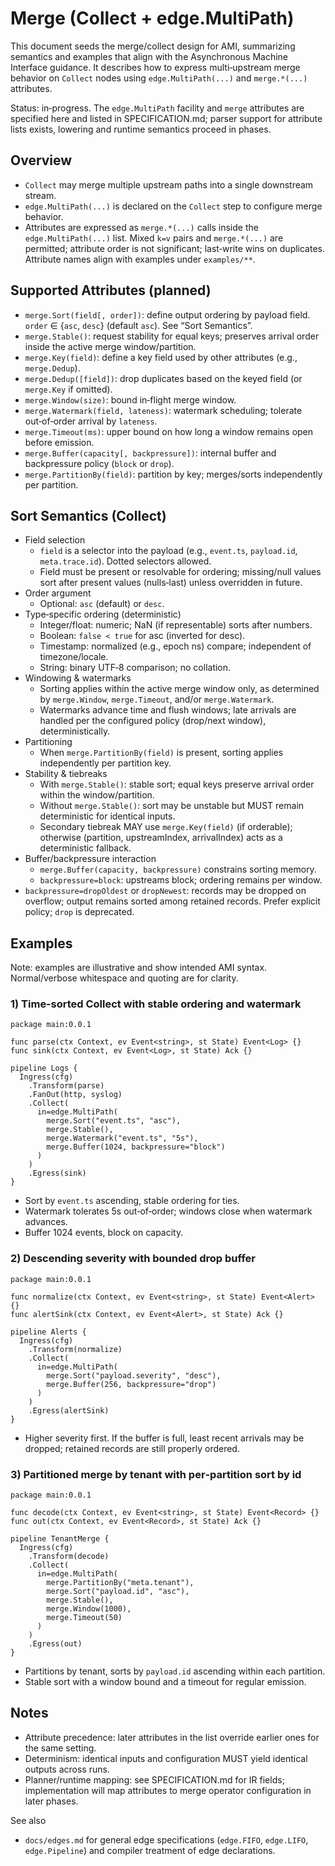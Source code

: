 # Merge (Collect + edge.MultiPath)

This document seeds the merge/collect design for AMI, summarizing semantics and examples that align with the Asynchronous Machine Interface guidance. It describes how to express multi‑upstream merge behavior on `Collect` nodes using `edge.MultiPath(...)` and `merge.*(...)` attributes.

Status: in‑progress. The `edge.MultiPath` facility and `merge` attributes are specified here and listed in SPECIFICATION.md; parser support for attribute lists exists, lowering and runtime semantics proceed in phases.

## Overview

 - `Collect` may merge multiple upstream paths into a single downstream stream.
- `edge.MultiPath(...)` is declared on the `Collect` step to configure merge behavior.
- Attributes are expressed as `merge.*(...)` calls inside the `edge.MultiPath(...)` list. Mixed `k=v` pairs and `merge.*(...)` are permitted; attribute order is not significant; last‑write wins on duplicates.
  Attribute names align with examples under `examples/**`.

## Supported Attributes (planned)

- `merge.Sort(field[, order])`: define output ordering by payload field. `order` ∈ {`asc`, `desc`} (default `asc`). See “Sort Semantics”.
- `merge.Stable()`: request stability for equal keys; preserves arrival order inside the active merge window/partition.
- `merge.Key(field)`: define a key field used by other attributes (e.g., `merge.Dedup`).
- `merge.Dedup([field])`: drop duplicates based on the keyed field (or `merge.Key` if omitted).
- `merge.Window(size)`: bound in‑flight merge window.
- `merge.Watermark(field, lateness)`: watermark scheduling; tolerate out‑of‑order arrival by `lateness`.
- `merge.Timeout(ms)`: upper bound on how long a window remains open before emission.
- `merge.Buffer(capacity[, backpressure])`: internal buffer and backpressure policy (`block` or `drop`).
- `merge.PartitionBy(field)`: partition by key; merges/sorts independently per partition.

## Sort Semantics (Collect)

- Field selection
  - `field` is a selector into the payload (e.g., `event.ts`, `payload.id`, `meta.trace.id`). Dotted selectors allowed.
  - Field must be present or resolvable for ordering; missing/null values sort after present values (nulls‑last) unless overridden in future.
- Order argument
  - Optional: `asc` (default) or `desc`.
- Type‑specific ordering (deterministic)
  - Integer/float: numeric; NaN (if representable) sorts after numbers.
  - Boolean: `false < true` for asc (inverted for desc).
  - Timestamp: normalized (e.g., epoch ns) compare; independent of timezone/locale.
  - String: binary UTF‑8 comparison; no collation.
- Windowing & watermarks
  - Sorting applies within the active merge window only, as determined by `merge.Window`, `merge.Timeout`, and/or `merge.Watermark`.
  - Watermarks advance time and flush windows; late arrivals are handled per the configured policy (drop/next window), deterministically.
- Partitioning
  - When `merge.PartitionBy(field)` is present, sorting applies independently per partition key.
- Stability & tiebreaks
  - With `merge.Stable()`: stable sort; equal keys preserve arrival order within the window/partition.
  - Without `merge.Stable()`: sort may be unstable but MUST remain deterministic for identical inputs.
  - Secondary tiebreak MAY use `merge.Key(field)` (if orderable); otherwise (partition, upstreamIndex, arrivalIndex) acts as a deterministic fallback.
- Buffer/backpressure interaction
  - `merge.Buffer(capacity, backpressure)` constrains sorting memory.
  - `backpressure=block`: upstreams block; ordering remains per window.
- `backpressure=dropOldest` or `dropNewest`: records may be dropped on overflow; output remains sorted among retained records. Prefer explicit policy; `drop` is deprecated.

## Examples

Note: examples are illustrative and show intended AMI syntax. Normal/verbose whitespace and quoting are for clarity.

### 1) Time‑sorted Collect with stable ordering and watermark

```
package main:0.0.1

func parse(ctx Context, ev Event<string>, st State) Event<Log> {}
func sink(ctx Context, ev Event<Log>, st State) Ack {}

pipeline Logs {
  Ingress(cfg)
    .Transform(parse)
    .FanOut(http, syslog)
    .Collect(
      in=edge.MultiPath(
        merge.Sort("event.ts", "asc"),
        merge.Stable(),
        merge.Watermark("event.ts", "5s"),
        merge.Buffer(1024, backpressure="block")
      )
    )
    .Egress(sink)
}
```

- Sort by `event.ts` ascending, stable ordering for ties.
- Watermark tolerates 5s out‑of‑order; windows close when watermark advances.
- Buffer 1024 events, block on capacity.

### 2) Descending severity with bounded drop buffer

```
package main:0.0.1

func normalize(ctx Context, ev Event<string>, st State) Event<Alert> {}
func alertSink(ctx Context, ev Event<Alert>, st State) Ack {}

pipeline Alerts {
  Ingress(cfg)
    .Transform(normalize)
    .Collect(
      in=edge.MultiPath(
        merge.Sort("payload.severity", "desc"),
        merge.Buffer(256, backpressure="drop")
      )
    )
    .Egress(alertSink)
}
```

- Higher severity first. If the buffer is full, least recent arrivals may be dropped; retained records are still properly ordered.

### 3) Partitioned merge by tenant with per‑partition sort by id

```
package main:0.0.1

func decode(ctx Context, ev Event<string>, st State) Event<Record> {}
func out(ctx Context, ev Event<Record>, st State) Ack {}

pipeline TenantMerge {
  Ingress(cfg)
    .Transform(decode)
    .Collect(
      in=edge.MultiPath(
        merge.PartitionBy("meta.tenant"),
        merge.Sort("payload.id", "asc"),
        merge.Stable(),
        merge.Window(1000),
        merge.Timeout(50)
      )
    )
    .Egress(out)
}
```

- Partitions by tenant, sorts by `payload.id` ascending within each partition.
- Stable sort with a window bound and a timeout for regular emission.

## Notes

- Attribute precedence: later attributes in the list override earlier ones for the same setting.
- Determinism: identical inputs and configuration MUST yield identical outputs across runs.
- Planner/runtime mapping: see SPECIFICATION.md for IR fields; implementation will map attributes to merge operator configuration in later phases.

See also
- `docs/edges.md` for general edge specifications (`edge.FIFO`, `edge.LIFO`, `edge.Pipeline`) and compiler treatment of edge declarations.
